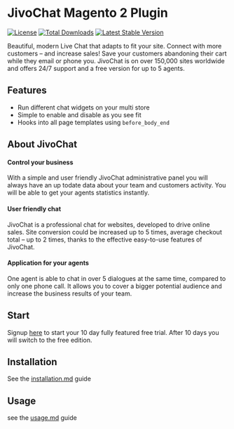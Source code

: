 # JivoChat Magento 2 Plugin

[![License](https://poser.pugx.org/sozodesign/magento2-jivochat/license)](./LICENSE)
[![Total Downloads](https://poser.pugx.org/sozodesign/magento2-jivochat/downloads)](https://packagist.org/packages/sozodesign/magento2-jivochat)
[![Latest Stable Version](https://poser.pugx.org/sozodesign/magento2-jivochat/v/stable)](https://packagist.org/packages/sozodesign/magento2-jivochat)

Beautiful, modern Live Chat that adapts to fit your site. Connect with more customers – and increase sales!
Save your customers abandoning their cart while they email or phone you.
JivoChat is on over 150,000 sites worldwide and offers 24/7 support and a free version for up to 5 agents.

## Features
- Run different chat widgets on your multi store
- Simple to enable and disable as you see fit
- Hooks into all page templates using `before_body_end`

## About JivoChat

#### Control your business
With a simple and user friendly JivoChat administrative panel you will always have an up todate data about your team and customers activity.
You will be able to get your agents statistics instantly.

#### User friendly chat
JivoChat is a professional chat for websites, developed to drive online sales.
Site conversion could be increased up to 5 times, average checkout total – up to 2 times, thanks to the effective easy-to-use features of JivoChat.

#### Application for your agents
One agent is able to chat in over 5 dialogues at the same time, compared to only one phone call.
It allows you to cover a bigger potential audience and increase the business results of your team.

## Start
Signup [here](bit.ly/2gmEB0m) to start your 10 day fully featured free trial. After 10 days you will switch to the free edition.

## Installation
See the [installation.md](./Guides/INSTALLATION.md) guide

## Usage
see the [usage.md](./Guides/USAGE.MD) guide

